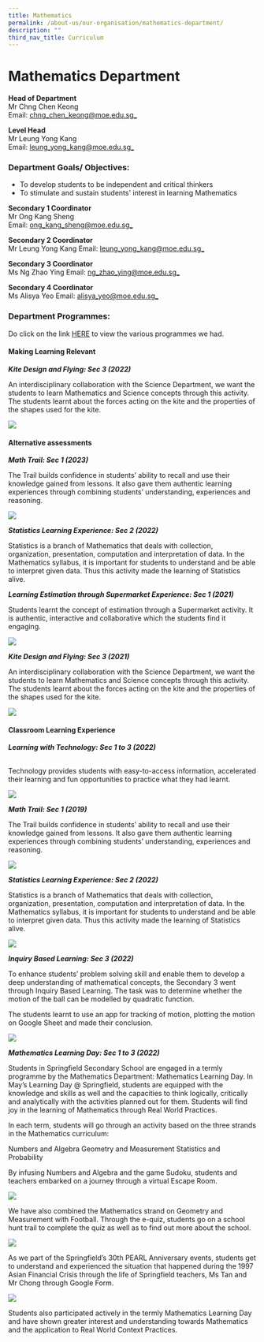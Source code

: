 ```yaml
---
title: Mathematics
permalink: /about-us/our-organisation/mathematics-department/
description: ""
third_nav_title: Curriculum
---
```

# **Mathematics Department**

**Head of Department**  
Mr Chng Chen Keong    
Email:&nbsp;[chng_chen_keong@moe.edu.sg_](mailto:chng_chen_keong@moe.edu.sg)

**Level Head**     
Mr Leung Yong Kang   
Email:&nbsp;[leung_yong_kang@moe.edu.sg_](mailto:leung_yong_kang@moe.edu.sg)

### Department Goals/ Objectives:  

* To develop students to be independent and critical thinkers    
* To stimulate and sustain students' interest in learning Mathematics


**Secondary 1 Coordinator**  
Mr Ong Kang Sheng
<br>Email:&nbsp;[ong_kang_sheng@moe.edu.sg_](mailto:ong_kang_sheng@moe.edu.sg)

**Secondary 2 Coordinator**  
Mr Leung Yong Kang
Email:&nbsp;[leung_yong_kang@moe.edu.sg_](mailto:leung_yong_kang@moe.edu.sg)

**Secondary 3 Coordinator**  
Ms Ng Zhao Ying
Email:&nbsp;[ng_zhao_ying@moe.edu.sg_](mailto:ng_zhao_ying@moe.edu.sg)

**Secondary 4 Coordinator**  
Ms Alisya Yeo
Email:&nbsp;[alisya_yeo@moe.edu.sg_](mailto:alisya_yeo@moe.edu.sg)


### Department Programmes:

Do click on the link [HERE](https://youtu.be/Yvq3I4hFBDE) to view the various programmes we had.


#### Making Learning Relevant


***Kite Design and Flying: Sec 3 (2022)***

An interdisciplinary collaboration with the Science Department, we want the students to learn Mathematics and Science concepts through this activity. The students learnt about the forces acting on the kite and the properties of the shapes used for the kite.

![](/images/kitefly1.jpg)


#### Alternative assessments

***Math Trail: Sec 1 (2023)***

The Trail builds confidence in students’ ability to recall and use their knowledge gained from lessons. It also gave them authentic learning experiences through combining students’ understanding, experiences and reasoning. 

![](/images/mathtrail1.jpg)


***Statistics Learning Experience: Sec 2 (2022)***

Statistics is a branch of Mathematics that deals with collection, organization, presentation, computation and interpretation of data. In the Mathematics syllabus, it is important for students to understand and be able to interpret given data. Thus this activity made the learning of Statistics alive.











***Learning Estimation through Supermarket Experience: Sec 1 (2021)***

Students learnt the concept of estimation through a Supermarket activity. It is authentic, interactive and collaborative which the students find it engaging.

![](/images/maths1.png)

***Kite Design and Flying: Sec 3 (2021)***

An interdisciplinary collaboration with the Science Department, we want the students to learn Mathematics and Science concepts through this activity. The students learnt about the forces acting on the kite and the properties of the shapes used for the kite.

![](/images/maths2.png)


#### Classroom Learning Experience

***Learning with Technology: Sec 1 to 3 (2022)***

<br>Technology provides students with easy-to-access information, accelerated their learning and fun opportunities to practice what they had learnt.

![](/images/maths3.png)





***Math Trail: Sec 1 (2019)***

The Trail builds confidence in students’ ability to recall and use their knowledge gained from lessons. It also gave them authentic learning experiences through combining students’ understanding, experiences and reasoning.


![](/images/maths4.png)


***Statistics Learning Experience: Sec 2 (2022)***

Statistics is a branch of Mathematics that deals with collection, organization, presentation, computation and interpretation of data. In the Mathematics syllabus, it is important for students to understand and be able to interpret given data. Thus this activity made the learning of Statistics alive.

![](/images/maths5.png)


***Inquiry Based Learning: Sec 3 (2022)***

To enhance students’ problem solving skill and enable them to develop a deep understanding of mathematical concepts, the Secondary 3 went through Inquiry Based Learning. The task was to determine whether the motion of the ball can be modelled by quadratic function.

The students learnt to use an app for tracking of motion, plotting the motion on Google Sheet and made their conclusion.

![](/images/maths6.png)



***Mathematics Learning Day: Sec 1 to 3 (2022)***

Students in Springfield Secondary School are engaged in a termly programme by the Mathematics Department: Mathematics Learning Day. In May’s Learning Day @ Springfield, students are equipped with the knowledge and skills as well and the capacities to think logically, critically and analytically with the activities planned out for them. Students will find joy in the learning of Mathematics through Real World Practices.

In each term, students will go through an activity based on the three strands in the Mathematics curriculum:



Numbers and Algebra
Geometry and Measurement
Statistics and Probability


By infusing Numbers and Algebra and the game Sudoku, students and teachers embarked on a journey through a virtual Escape Room.

![](/images/Maths7.png)

We have also combined the Mathematics strand on Geometry and Measurement with Football. Through the e-quiz, students go on a school hunt trail to complete the quiz as well as to find out more about the school.

![](/images/Maths8.png)

As we part of the Springfield’s 30th PEARL Anniversary events, students get to understand and experienced the situation that happened during the 1997 Asian Financial Crisis through the life of Springfield teachers, Ms Tan and Mr Chong through Google Form.

![](/images/Maths9.png)

Students also participated actively in the termly Mathematics Learning Day and have shown greater interest and understanding towards Mathematics and the application to Real World Context Practices.